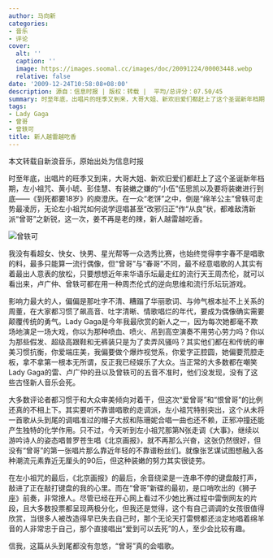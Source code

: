 ```yaml
---
author: 马向新
categories:
- 音乐
- 评论
cover:
  alt: ''
  caption: ''
  image: https://images.soomal.cc/images/doc/20091224/00003448.webp
  relative: false
date: '2009-12-24T10:58:08+08:00'
description: 源自：信息时报 | 版权：转载 |  平均/总评分：07.50/45
summary: 时至年底，出唱片的旺季又到来，大哥大姐、新欢旧爱们都赶上了这个圣诞新年档期，左小祖咒、黄小琥、彭佳慧、有装嫩之嫌的“小伍”伍思凯以及要将装嫩进行到底――《到死都要18岁》的庾澄庆。在一众“老饼”之中，倒是“绵羊公主”曾轶可走势最凌厉，无论左小祖咒如何说学逗唱甚至“改邪归正”作“从良”状，都难敌清新派“曾哥”之新锐，这一次，姜不再是老的辣，新人越雷越吃香
tags:
- Lady Gaga
- 曾哥
- 曾轶可
title: 新人越雷越吃香
---
```


本文转载自新浪音乐，原始出处为信息时报



时至年底，出唱片的旺季又到来，大哥大姐、新欢旧爱们都赶上了这个圣诞新年档期，左小祖咒、黄小琥、彭佳慧、有装嫩之嫌的“小伍”伍思凯以及要将装嫩进行到底――《到死都要18岁》的庾澄庆。在一众“老饼”之中，倒是“绵羊公主”曾轶可走势最凌厉，无论左小祖咒如何说学逗唱甚至“改邪归正”作“从良”状，都难敌清新派“曾哥”之新锐，这一次，姜不再是老的辣，新人越雷越吃香。



![曾轶可](https://images.soomal.cc/images/doc/20091224/00003448.webp)



我没有看超女、快女、快男、星光帮等一众选秀比赛，也始终觉得李宇春不是唱歌的料，最多只能算一流行偶像，但“曾哥”与“春哥”不同，最不经意唱歌的人其实有着最出人意表的放松，只要想想近年来华语乐坛最走红的流行天王周杰伦，就可以看出来，卢广仲、曾轶可都在用一种周杰伦式的逆向思维和流行乐坛玩游戏。



影响力最大的人，偏偏是那吐字不清、糟蹋了华丽歌词、与帅气根本扯不上关系的周董，在大家都习惯了飙高音、吐字清晰、情歌唱烂的年代，要成为偶像确实需要颠覆传统的勇气。Lady 
Gaga是今年我最欣赏的新人之一，因为每次她都毫不欺场地演足一场大戏，你以为那种喷血、喷火、吊到高空演奏不用劳心劳力吗？你以为那些假发、超级高跟鞋和无裤装只是为了卖弄风骚吗？其实他们都在和传统的审美习惯抗衡，你爱端庄美，我偏要做个爆炸视觉系，你爱字正腔圆，她偏要荒腔走板，拿不拿第一根本无所谓，反正我已经娱乐了大众。当正常的大多数都在嘲笑Lady 
Gaga的雷、卢广仲的丑以及曾轶可的五音不准时，他们没发现，没有了这些古怪新人音乐会死。



大多数评论者都习惯于和大众审美倾向对着干，但这次“爱曾哥”和“恨曾哥”的比例还真的不相上下。其实要听不靠谱唱歌的走调派，左小祖咒特别突出，这个从未将一首歌从头到尾的调唱准过的帽子大叔和陈珊妮合唱一曲也还不赖，正邪冲撞还能产生独特的化学作用。只不过，今天听到左小祖咒那第N张走调《大事》，继续以游吟诗人的姿态唱普罗苍生唱《北京画报》，就不再那么兴奋，这张仍然很好，但没有“曾哥”的第一张唱片那么靠近年轻的不靠谱粉丝们。就像张艺谋试图想融入各种潮流元素靠近无厘头的90后，但这种装嫩的努力其实很徒劳。



在左小祖咒的最后，《北京画报》的最后，余音绕梁是一连串不停的键盘敲打声，敲进了正在敲打键盘的我的心里。而在“曾哥”新碟的最初，是口哨吹出的《狮子座》前奏，非常撩人。尽管已经在开心网上看过不少她比赛过程中雷倒网友的片段，且大多数投票都呈现两极分化，但我还是觉得，这个有自己调调的女孩很值得欣赏，当很多人被改造得早已失去自己时，那个无论天打雷劈都还淡定地唱着绵羊音的人非常忠于自己，那个直接唱出“爱到可以去死”的人，至少会比较有趣。



信我，这篇从头到尾都没有忽悠，“曾哥”真的会唱歌。